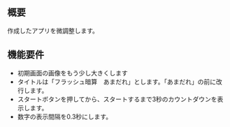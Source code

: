 ## 概要
作成したアプリを微調整します。

## 機能要件
- 初期画面の画像をもう少し大きくします
- タイトルは「フラッシュ暗算　あまだれ」とします。「あまだれ」の前に改行します。
- スタートボタンを押してから、スタートするまで3秒のカウントダウンを表示します。
- 数字の表示間隔を0.3秒にします。